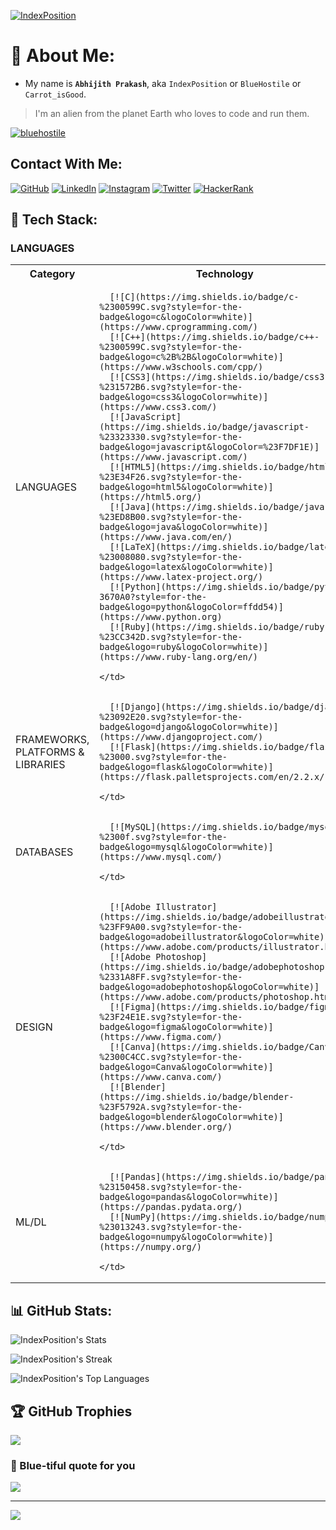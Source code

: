 [![IndexPosition](https://user-images.githubusercontent.com/99633082/229373878-ff63790b-17a0-4efd-a3b3-4cc91460b856.gif)](https://www.github.com/IndexPosition)

# 👀 About Me:
- My name is **`Abhijith Prakash`**, aka `IndexPosition` or `BlueHostile` or `Carrot_isGood`.
> I'm an alien from the planet Earth who loves to code and run them. 

<p align="left"> <a href="https://twitter.com/bluehostile" target="blank"><img src="https://img.shields.io/twitter/follow/bluehostile?logo=twitter&style=for-the-badge" alt="bluehostile" /></a> </p>

## Contact With Me:
[![GitHub](https://img.shields.io/badge/github-%23121011.svg?style=for-the-badge&logo=github&logoColor=white)](https://github.com/IndexPosition)  [![LinkedIn](https://img.shields.io/badge/linkedin-%230077B5.svg?style=for-the-badge&logo=linkedin&logoColor=white)](https://www.linkedin.com/in/abhijith-prakash-66b20825a/)  [![Instagram](https://img.shields.io/badge/Instagram-%23E4405F.svg?style=for-the-badge&logo=Instagram&logoColor=white)](https://www.instagram.com/BlueHostile/)  [![Twitter](https://img.shields.io/badge/Twitter-%231DA1F2.svg?style=for-the-badge&logo=Twitter&logoColor=white)](https://twitter.com/bluehostile)  [![HackerRank](https://img.shields.io/badge/-Hackerrank-2EC866?style=for-the-badge&logo=HackerRank&logoColor=white)](https://www.hackerrank.com/Carrot_isGood)  

## 🧠 Tech Stack:

### LANGUAGES
<table>
  <tr>
    <th>Category</th>
    <th>Technology</th>
  </tr>
  <tr>
    <td>LANGUAGES</td>
    <td>
           
      [![C](https://img.shields.io/badge/c-%2300599C.svg?style=for-the-badge&logo=c&logoColor=white)](https://www.cprogramming.com/)  
      [![C++](https://img.shields.io/badge/c++-%2300599C.svg?style=for-the-badge&logo=c%2B%2B&logoColor=white)](https://www.w3schools.com/cpp/)  
      [![CSS3](https://img.shields.io/badge/css3-%231572B6.svg?style=for-the-badge&logo=css3&logoColor=white)](https://www.css3.com/)  
      [![JavaScript](https://img.shields.io/badge/javascript-%23323330.svg?style=for-the-badge&logo=javascript&logoColor=%23F7DF1E)](https://www.javascript.com/)  
      [![HTML5](https://img.shields.io/badge/html5-%23E34F26.svg?style=for-the-badge&logo=html5&logoColor=white)](https://html5.org/)  
      [![Java](https://img.shields.io/badge/java-%23ED8B00.svg?style=for-the-badge&logo=java&logoColor=white)](https://www.java.com/en/)  
      [![LaTeX](https://img.shields.io/badge/latex-%23008080.svg?style=for-the-badge&logo=latex&logoColor=white)](https://www.latex-project.org/)  
      [![Python](https://img.shields.io/badge/python-3670A0?style=for-the-badge&logo=python&logoColor=ffdd54)](https://www.python.org)  
      [![Ruby](https://img.shields.io/badge/ruby-%23CC342D.svg?style=for-the-badge&logo=ruby&logoColor=white)](https://www.ruby-lang.org/en/)  
    
    </td>
  </tr>
  <tr>
    <td>FRAMEWORKS, PLATFORMS &amp; LIBRARIES</td>
    <td>
  
      [![Django](https://img.shields.io/badge/django-%23092E20.svg?style=for-the-badge&logo=django&logoColor=white)](https://www.djangoproject.com/)  
      [![Flask](https://img.shields.io/badge/flask-%23000.svg?style=for-the-badge&logo=flask&logoColor=white)](https://flask.palletsprojects.com/en/2.2.x/)  

    </td>
  </tr>
  <tr>
    <td>DATABASES</td>
    <td>
  
      [![MySQL](https://img.shields.io/badge/mysql-%2300f.svg?style=for-the-badge&logo=mysql&logoColor=white)](https://www.mysql.com/)  

    </td>
  </tr>
  <tr>
    <td>DESIGN</td>
    <td>
   
      [![Adobe Illustrator](https://img.shields.io/badge/adobeillustrator-%23FF9A00.svg?style=for-the-badge&logo=adobeillustrator&logoColor=white)](https://www.adobe.com/products/illustrator.html)  
      [![Adobe Photoshop](https://img.shields.io/badge/adobephotoshop-%2331A8FF.svg?style=for-the-badge&logo=adobephotoshop&logoColor=white)](https://www.adobe.com/products/photoshop.html)  
      [![Figma](https://img.shields.io/badge/figma-%23F24E1E.svg?style=for-the-badge&logo=figma&logoColor=white)](https://www.figma.com/)  
      [![Canva](https://img.shields.io/badge/Canva-%2300C4CC.svg?style=for-the-badge&logo=Canva&logoColor=white)](https://www.canva.com/)  
      [![Blender](https://img.shields.io/badge/blender-%23F5792A.svg?style=for-the-badge&logo=blender&logoColor=white)](https://www.blender.org/)  

    </td>
  </tr>
  <tr>
    <td>ML/DL</td>
    <td>
  
      [![Pandas](https://img.shields.io/badge/pandas-%23150458.svg?style=for-the-badge&logo=pandas&logoColor=white)](https://pandas.pydata.org/)  
      [![NumPy](https://img.shields.io/badge/numpy-%23013243.svg?style=for-the-badge&logo=numpy&logoColor=white)](https://numpy.org/)  
      
    </td>
  </tr>
</table>


## 📊 GitHub Stats:
![IndexPosition's Stats](https://github-readme-stats.vercel.app/api?username=IndexPosition&theme=dracula&show_icons=true&hide_border=true&count_private=true)

![IndexPosition's Streak](https://github-readme-streak-stats.herokuapp.com/?user=IndexPosition&theme=dracula&hide_border=true)

![IndexPosition's Top Languages](https://github-readme-stats.vercel.app/api/top-langs/?username=IndexPosition&theme=dracula&show_icons=true&hide_border=true&layout=compact)

## 🏆 GitHub Trophies
![](https://github-profile-trophy.vercel.app/?username=IndexPosition&theme=dracula&no-frame=true&no-bg=true&margin-w=4)

### 📘 Blue-tiful quote for you
![](https://quotes-github-readme.vercel.app/api?type=vertical&theme=dracula&quote=You%20are%20blue-tiful%20and%20always%20code%20blue-tifully!!&author=IndexPosition)

---
[![](https://visitcount.itsvg.in/api?id=IndexPosition&label=Profile%20Views&color=1&icon=1&pretty=true)](https://github.com/IndexPosition)
